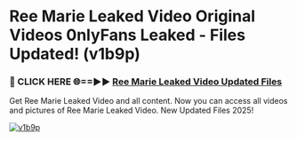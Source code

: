 # Ree Marie Leaked Video Original Videos 0nlyFans Leaked - Files Updated! (v1b9p)

<h3>🔴 CLICK HERE 🌐==►► <a href="https://tinyurl.com/2jnfzry5" rel="nofollow">Ree Marie Leaked Video Updated Files</a></h3>

Get Ree Marie Leaked Video and all content. Now you can access all videos and pictures of Ree Marie Leaked Video. New Updated Files 2025!

[![v1b9p](https://i.imgur.com/GyGTBgg.gif)](https://tinyurl.com/2jnfzry5)
